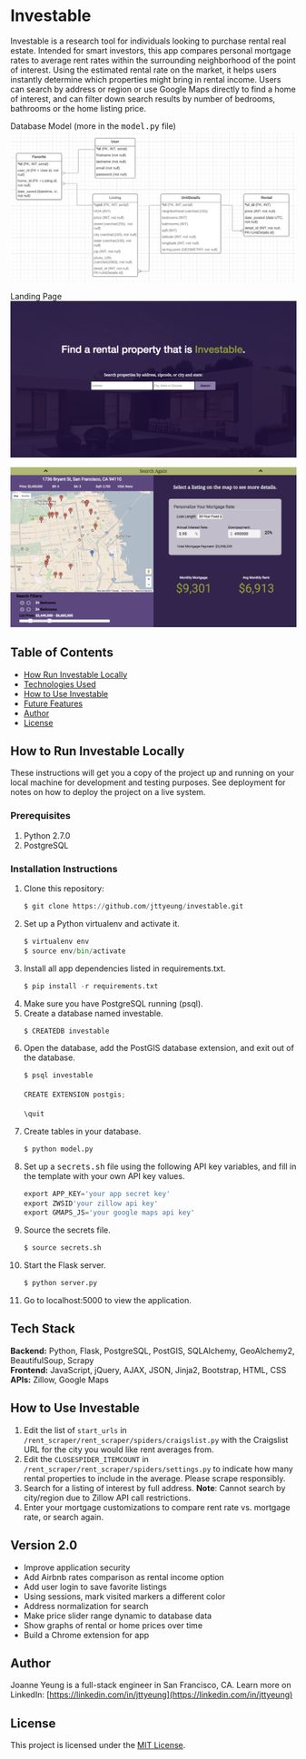 Investable
======

Investable is a research tool for individuals looking to purchase rental real estate. Intended for smart investors, this app compares personal mortgage rates to average rent rates within the surrounding neighborhood of the point of interest. Using the estimated rental rate on the market, it helps users instantly determine which properties might bring in rental income. Users can search by address or region or use Google Maps directly to find a home of interest, and can filter down search results by number of bedrooms, bathrooms or the home listing price.

Database Model (more in the <kbd>model.py</kbd> file)
![Investable DB Model](/static/images/database_model.png)

Landing Page
![Investable Homepage](/static/images/investable_1.png)

![Investable Second Page](/static/images/investable_2.png)


Table of Contents
------
* [How Run Investable Locally](#run)
* [Technologies Used](#technology)
* [How to Use Investable](#use)
* [Future Features](#nextversion)
* [Author](#author)
* [License](#license)


## <a name="run"></a>How to Run Investable Locally

These instructions will get you a copy of the project up and running on your local machine for development and testing purposes. See deployment for notes on how to deploy the project on a live system.

### Prerequisites

1. Python 2.7.0
2. PostgreSQL

### Installation Instructions
1. Clone this repository:
    ```python
    $ git clone https://github.com/jttyeung/investable.git
    ```
2. Set up a Python virtualenv and activate it.
    ```python
    $ virtualenv env
    $ source env/bin/activate
    ```
3. Install all app dependencies listed in requirements.txt.
    ```python
    $ pip install -r requirements.txt

    ```
4. Make sure you have PostgreSQL running (psql).
5. Create a database named investable.
    ```python
    $ CREATEDB investable

    ```
6. Open the database, add the PostGIS database extension, and exit out of the database.
    ```python
    $ psql investable

    CREATE EXTENSION postgis;

    \quit
    ```
7. Create tables in your database.
    ```python
    $ python model.py

    ```
8. Set up a <kbd>secrets.sh</kbd> file using the following API key variables, and fill in the template with your own API key values.
    ```python
    export APP_KEY='your app secret key'
    export ZWSID'your zillow api key'
    export GMAPS_JS='your google maps api key'
    ```
9. Source the secrets file.
    ```python
    $ source secrets.sh

    ```
10. Start the Flask server.
    ```python
    $ python server.py

    ```
11. Go to localhost:5000 to view the application.


## <a name="technology"></a>Tech Stack

<b>Backend:</b> Python, Flask, PostgreSQL, PostGIS, SQLAlchemy, GeoAlchemy2, BeautifulSoup, Scrapy<br/>
<b>Frontend:</b> JavaScript, jQuery, AJAX, JSON, Jinja2, Bootstrap, HTML, CSS<br/>
<b>APIs:</b> Zillow, Google Maps<br/>


## <a name="use"></a>How to Use Investable
1. Edit the list of `start_urls` in `/rent_scraper/rent_scraper/spiders/craigslist.py` with the Craigslist URL for the city you would like rent averages from.
2. Edit the `CLOSESPIDER_ITEMCOUNT` in `/rent_scraper/rent_scraper/spiders/settings.py` to indicate how many rental properties to include in the average. Please scrape responsibly.
3. Search for a listing of interest by full address. **Note**: Cannot search by city/region due to Zillow API call restrictions.
4. Enter your mortgage customizations to compare rent rate vs. mortgage rate, or search again.


## <a name="nextversion"></a>Version 2.0
* Improve application security
* Add Airbnb rates comparison as rental income option
* Add user login to save favorite listings
* Using sessions, mark visited markers a different color
* Address normalization for search
* Make price slider range dynamic to database data
* Show graphs of rental or home prices over time
* Build a Chrome extension for app


## <a name="author"></a>Author

Joanne Yeung is a full-stack engineer in San Francisco, CA.
Learn more on LinkedIn: [https://linkedin.com/in/jttyeung](https://linkedin.com/in/jttyeung)


## <a name="license"></a>License

This project is licensed under the [MIT License](LICENSE.md).


